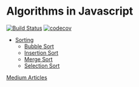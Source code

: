 # Algorithms in Javascript 

[![Build Status](https://travis-ci.com/chkhaidzegiorgi/js-algo.svg?branch=main)](https://travis-ci.com/chkhaidzegiorgi/js-algo)
[![codecov](https://codecov.io/gh/chkhaidzegiorgi/js-algo/branch/main/graph/badge.svg)](https://codecov.io/gh/chkhaidzegiorgi/js-algo)


* [Sorting](src/algorithms/sorting)
    - [Bubble Sort](src/algorithms/sorting/bubble-sort)
    - [Insertion Sort](src/algorithms/sorting/insertion-sort)
    - [Merge Sort](src/algorithms/sorting/merge-sort)
    - [Selection Sort](src/algorithms/sorting/selection-sort)


[Medium Articles](https://kenjj.medium.com)
    
